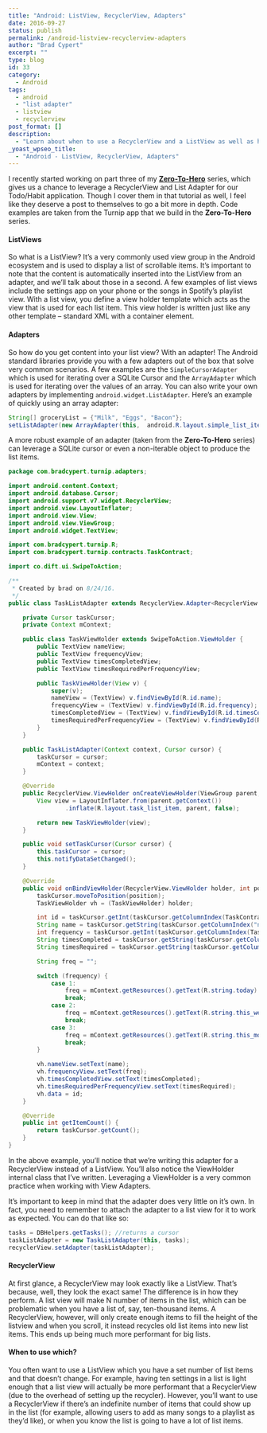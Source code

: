 ```yaml
---
title: "Android: ListView, RecyclerView, Adapters"
date: 2016-09-27
status: publish
permalink: /android-listview-recyclerview-adapters
author: "Brad Cypert"
excerpt: ""
type: blog
id: 33
category:
  - Android
tags:
  - android
  - "list adapter"
  - listview
  - recyclerview
post_format: []
description:
  - "Learn about when to use a RecyclerView and a ListView as well as how to build an Adapter for each!"
_yoast_wpseo_title:
  - "Android - ListView, RecyclerView, Adapters"
---
```


I recently started working on part three of my [**Zero-To-Hero**](http://www.bradcypert.com/tags/zero-to-hero/) series, which gives us a chance to leverage a RecyclerView and List Adapter for our Todo/Habit application. Though I cover them in that tutorial as well, I feel like they deserve a post to themselves to go a bit more in depth. Code examples are taken from the Turnip app that we build in the **Zero-To-Hero** series.

#### ListViews

So what is a ListView? It’s a very commonly used view group in the Android ecosystem and is used to display a list of scrollable items. It’s important to note that the content is automatically inserted into the ListView from an adapter, and we’ll talk about those in a second. A few examples of list views include the settings app on your phone or the songs in Spotify’s playlist view. With a list view, you define a view holder template which acts as the view that is used for each list item. This view holder is written just like any other template – standard XML with a container element.

#### Adapters

So how do you get content into your list view? With an adapter! The Android standard libraries provide you with a few adapters out of the box that solve very common scenarios. A few examples are the `SimpleCursorAdapter` which is used for iterating over a SQLite Cursor and the `ArrayAdapter` which is used for iterating over the values of an array. You can also write your own adapters by implementing `android.widget.ListAdapter`. Here’s an example of quickly using an array adapter:

```java
String[] groceryList = {"Milk", "Eggs", "Bacon"};
setListAdapter(new ArrayAdapter(this,  android.R.layout.simple_list_item_1, groceryList));
```

A more robust example of an adapter (taken from the **Zero-To-Hero** series) can leverage a SQLite cursor or even a non-iterable object to produce the list items.

```java
package com.bradcypert.turnip.adapters;

import android.content.Context;
import android.database.Cursor;
import android.support.v7.widget.RecyclerView;
import android.view.LayoutInflater;
import android.view.View;
import android.view.ViewGroup;
import android.widget.TextView;

import com.bradcypert.turnip.R;
import com.bradcypert.turnip.contracts.TaskContract;

import co.dift.ui.SwipeToAction;

/**
 * Created by brad on 8/24/16.
 */
public class TaskListAdapter extends RecyclerView.Adapter<RecyclerView.ViewHolder> {

    private Cursor taskCursor;
    private Context mContext;

    public class TaskViewHolder extends SwipeToAction.ViewHolder {
        public TextView nameView;
        public TextView frequencyView;
        public TextView timesCompletedView;
        public TextView timesRequiredPerFrequencyView;

        public TaskViewHolder(View v) {
            super(v);
            nameView = (TextView) v.findViewById(R.id.name);
            frequencyView = (TextView) v.findViewById(R.id.frequency);
            timesCompletedView = (TextView) v.findViewById(R.id.timesCompleted);
            timesRequiredPerFrequencyView = (TextView) v.findViewById(R.id.timesRequired);
        }
    }

    public TaskListAdapter(Context context, Cursor cursor) {
        taskCursor = cursor;
        mContext = context;
    }

    @Override
    public RecyclerView.ViewHolder onCreateViewHolder(ViewGroup parent, int viewType) {
        View view = LayoutInflater.from(parent.getContext())
                .inflate(R.layout.task_list_item, parent, false);

        return new TaskViewHolder(view);
    }

    public void setTaskCursor(Cursor cursor) {
        this.taskCursor = cursor;
        this.notifyDataSetChanged();
    }

    @Override
    public void onBindViewHolder(RecyclerView.ViewHolder holder, int position) {
        taskCursor.moveToPosition(position);
        TaskViewHolder vh = (TaskViewHolder) holder;

        int id = taskCursor.getInt(taskCursor.getColumnIndex(TaskContract.TaskTable._ID));
        String name = taskCursor.getString(taskCursor.getColumnIndex("name"));
        int frequency = taskCursor.getInt(taskCursor.getColumnIndex(TaskContract.TaskTable.COLUMN_FREQUENCY));
        String timesCompleted = taskCursor.getString(taskCursor.getColumnIndex(TaskContract.TaskTable.COLUMN_TIMES_COMPLETED_PER));
        String timesRequired = taskCursor.getString(taskCursor.getColumnIndex(TaskContract.TaskTable.COLUMN_TIMES_REQUIRED_PER));

        String freq = "";

        switch (frequency) {
            case 1:
                freq = mContext.getResources().getText(R.string.today).toString();
                break;
            case 2:
                freq = mContext.getResources().getText(R.string.this_week).toString();
                break;
            case 3:
                freq = mContext.getResources().getText(R.string.this_month).toString();
                break;
        }

        vh.nameView.setText(name);
        vh.frequencyView.setText(freq);
        vh.timesCompletedView.setText(timesCompleted);
        vh.timesRequiredPerFrequencyView.setText(timesRequired);
        vh.data = id;
    }

    @Override
    public int getItemCount() {
        return taskCursor.getCount();
    }
}
```

In the above example, you’ll notice that we’re writing this adapter for a RecyclerView instead of a ListView. You’ll also notice the ViewHolder internal class that I’ve written. Leveraging a ViewHolder is a very common practice when working with View Adapters.

It’s important to keep in mind that the adapter does very little on it’s own. In fact, you need to remember to attach the adapter to a list view for it to work as expected. You can do that like so:

```java
tasks = DBHelpers.getTasks(); //returns a cursor
taskListAdapter = new TaskListAdapter(this, tasks);
recyclerView.setAdapter(taskListAdapter);
```

#### RecyclerView

At first glance, a RecyclerView may look exactly like a ListView. That’s because, well, they look the exact same! The difference is in how they perform. A list view will make N number of items in the list, which can be problematic when you have a list of, say, ten-thousand items. A RecyclerView, however, will only create enough items to fill the height of the listview and when you scroll, it instead recycles old list items into new list items. This ends up being much more performant for big lists.

#### When to use which?

You often want to use a ListView which you have a set number of list items and that doesn’t change. For example, having ten settings in a list is light enough that a list view will actually be more performant that a RecyclerView (due to the overhead of setting up the recycler). However, you’ll want to use a RecyclerView if there’s an indefinite number of items that could show up in the list (for example, allowing users to add as many songs to a playlist as they’d like), or when you know the list is going to have a lot of list items.
